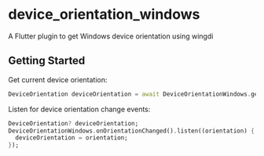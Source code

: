 # device_orientation_windows

A Flutter plugin to get Windows device orientation using wingdi

## Getting Started

Get current device orientation:
```dart
DeviceOrientation deviceOrientation = await DeviceOrientationWindows.getDeviceOrientation();
```

Listen for device orientation change events:
```dart
DeviceOrientation? deviceOrientation;
DeviceOrientationWindows.onOrientationChanged().listen((orientation) {
  deviceOrientation = orientation;
});
```
